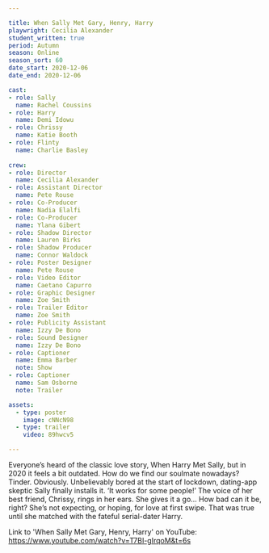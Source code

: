 ```yaml
---

title: When Sally Met Gary, Henry, Harry
playwright: Cecilia Alexander
student_written: true
period: Autumn
season: Online
season_sort: 60
date_start: 2020-12-06
date_end: 2020-12-06

cast:
- role: Sally
  name: Rachel Coussins
- role: Harry
  name: Demi Idowu
- role: Chrissy
  name: Katie Booth
- role: Flinty
  name: Charlie Basley
  
crew:
- role: Director
  name: Cecilia Alexander
- role: Assistant Director 
  name: Pete Rouse
- role: Co-Producer
  name: Nadia Elalfi
- role: Co-Producer
  name: Ylana Gibert
- role: Shadow Director
  name: Lauren Birks
- role: Shadow Producer
  name: Connor Waldock
- role: Poster Designer
  name: Pete Rouse
- role: Video Editor
  name: Caetano Capurro
- role: Graphic Designer
  name: Zoe Smith
- role: Trailer Editor
  name: Zoe Smith
- role: Publicity Assistant 
  name: Izzy De Bono
- role: Sound Designer 
  name: Izzy De Bono
- role: Captioner 
  name: Emma Barber
  note: Show
- role: Captioner
  name: Sam Osborne
  note: Trailer

assets:
  - type: poster
    image: cNNcN98
  - type: trailer
    video: 89hwcv5

---
```


Everyone’s heard of the classic love story, When Harry Met Sally, but in 2020 it feels a bit outdated. How do we find our soulmate nowadays? Tinder. Obviously. Unbelievably bored at the start of lockdown, dating-app skeptic Sally finally installs it. ‘It works for some people!’ The voice of her best friend, Chrissy, rings in her ears. She gives it a go… How bad can it be, right? She’s not expecting, or hoping, for love at first swipe. That was true until she matched with the fateful serial-dater Harry.

Link to 'When Sally Met Gary, Henry, Harry' on YouTube: https://www.youtube.com/watch?v=T7BI-gIrqoM&t=6s



